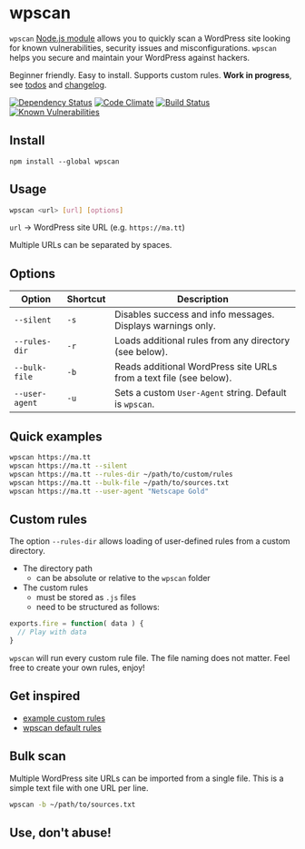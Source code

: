 wpscan
============

`wpscan` [Node.js module](https://www.npmjs.com/package/wpscan) allows you to quickly scan a WordPress site looking for known vulnerabilities, security issues and misconfigurations. `wpscan` helps you secure and maintain your WordPress against hackers.

Beginner friendly. Easy to install. Supports custom rules. **Work in progress**, see [todos](TODO.md) and [changelog](CHANGELOG.md).

[![Dependency Status](https://david-dm.org/sergejmueller/wpscan.svg)](https://david-dm.org/sergejmueller/wpscan)
[![Code Climate](https://codeclimate.com/github/sergejmueller/wpscan/badges/gpa.svg)](https://codeclimate.com/github/sergejmueller/wpscan)
[![Build Status](https://travis-ci.org/sergejmueller/wpscan.svg?branch=master)](https://travis-ci.org/sergejmueller/wpscan)
[![Known Vulnerabilities](https://snyk.io/test/github/sergejmueller/wpscan/badge.svg)](https://snyk.io/test/github/sergejmueller/wpscan)


Install
-----

```
npm install --global wpscan
```


Usage
-----

```bash
wpscan <url> [url] [options]
```

`url` → WordPress site URL (e.g. `https://ma.tt`)

Multiple URLs can be separated by spaces.


Options
-----
Option | Shortcut | Description
------ | -------- | -----------
`--silent` | `-s` | Disables success and info messages. Displays warnings only.
`--rules-dir` | `-r` | Loads additional rules from any directory (see below).
`--bulk-file` | `-b` | Reads additional WordPress site URLs from a text file (see below).
`--user-agent` | `-u` | Sets a custom `User-Agent` string. Default is `wpscan`.


Quick examples
-----

```bash
wpscan https://ma.tt
wpscan https://ma.tt --silent
wpscan https://ma.tt --rules-dir ~/path/to/custom/rules
wpscan https://ma.tt --bulk-file ~/path/to/sources.txt
wpscan https://ma.tt --user-agent "Netscape Gold"
```


Custom rules
-----
The option `--rules-dir` allows loading of user-defined rules from a custom directory.

- The directory path
  - can be absolute or relative to the `wpscan` folder
- The custom rules
  - must be stored as `.js` files
  - need to be structured as follows:

```javascript
exports.fire = function( data ) {
  // Play with data
}
```

`wpscan` will run every custom rule file. The file naming does not matter. Feel free to create your own rules, enjoy!

Get inspired
------
- [example custom rules](examples/rules)
- [wpscan default rules](lib/rules)


Bulk scan
-----
Multiple WordPress site URLs can be imported from a single file. This is a simple text file with one URL per line.

```bash
wpscan -b ~/path/to/sources.txt
```


Use, don't abuse!
-----
